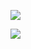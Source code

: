 
<img src="https://github-readme-stats.vercel.app/api?username=gumernus&show_icons=true&theme=dark"><br>

<img src="https://github-readme-stats.vercel.app/api/top-langs/?username=gumernus&theme=dark&layout=compact"><br>

